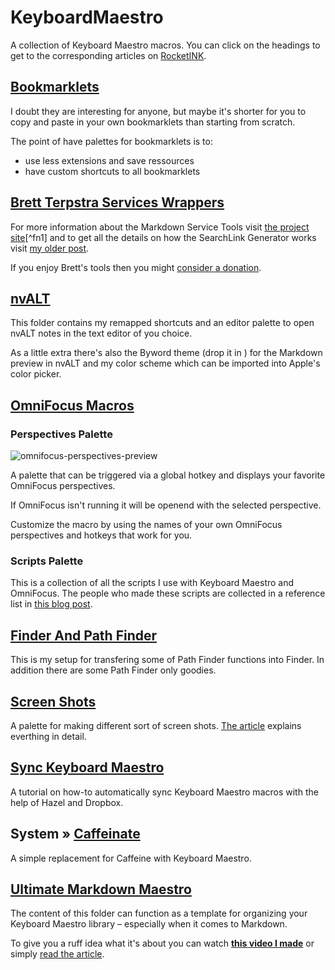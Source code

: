 KeyboardMaestro
===============

A collection of Keyboard Maestro macros. You can click on the headings to get to the corresponding articles on [RocketINK](http://rocketink.net).

## [Bookmarklets](http://rocketink.net/2013/01/Keyboard-Maestro-and-your-browser.html)

I doubt they are interesting for anyone, but maybe it's shorter for you to copy and paste in your own bookmarklets than starting from scratch.

The point of have palettes for bookmarklets is to:

- use less extensions and save ressources 
- have custom shortcuts to all bookmarklets

## [Brett Terpstra Services Wrappers](http://rocketink.net/2013/03/brett-terpstra-services-wrappers.html)

For more information about the Markdown Service Tools visit [the project site](http://brettterpstra.com/projects/markdown-service-tools/)[^fn1] and to get all the details on how the SearchLink Generator works visit [my older post](http://rocketink.net/2013/01/markdown-maestro-guide.html).

If you enjoy Brett's tools then you might [consider a donation](http://brettterpstra.com/donate/).

## [nvALT](http://rocketink.net/2013/01/my-nvalt-setup.html)

This folder contains my remapped shortcuts and an editor palette to open nvALT notes in the text editor of you choice.

As a little extra there's also the Byword theme (drop it in ) for the Markdown preview in nvALT and my color scheme which can be imported into Apple's color picker.

## [OmniFocus Macros](http://rocketink.net/2013/01/keyboard-maestro-as-omnifocus%27s-little-helper.html)

### Perspectives Palette

![omnifocus-perspectives-preview](http://cl.ly/LwAM/omnifocus-perspectives-preview.jpg)

A palette that can be triggered via a global hotkey and displays your favorite OmniFocus perspectives.

If OmniFocus isn't running it will be openend with the selected perspective.

Customize the macro by using the names of your own OmniFocus perspectives and hotkeys that work for you.

### Scripts Palette

This is a collection of all the scripts I use with Keyboard Maestro and OmniFocus. The people who made these scripts are collected in a reference list in [this blog post](http://rocketink.net/2013/01/keyboard-maestro-as-omnifocus%27s-little-helper.html).

## [Finder And Path Finder](http://rocketink.net/uploads/2013/02/bridging-the-gap-between-finder-and-path-finder.html)

This is my setup for transfering some of Path Finder functions into Finder. In addition there are some Path Finder only goodies.

## [Screen Shots](http://rocketink.net/2013/02/screenshots-and-image-manipulation.html)

A palette for making different sort of screen shots. [The article](http://rocketink.net/2013/02/screenshots-and-image-manipulation.html) explains everthing in detail.

## [Sync Keyboard Maestro](http://rocketink.net/2013/01/keyboard-maestro-sync.html)

A tutorial on how-to automatically sync Keyboard Maestro macros with the help of Hazel and Dropbox.

## System » [Caffeinate](http://rocketink.net/2013/02/sleep_deprivation_for_your_mac.html)

A simple replacement for Caffeine with Keyboard Maestro.

## [Ultimate Markdown Maestro](http://rocketink.net/2013/01/markdown-maestro-guide.html)

The content of this folder can function as a template for organizing your Keyboard Maestro library – especially when it comes to Markdown.

To give you a ruff idea what it's about you can watch **[this video I made](http://youtu.be/cS7HQhJlKEM)** or simply [read the article](http://rocketink.net/2013/01/markdown-maestro-guide.html).